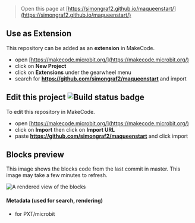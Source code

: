 
> Open this page at [https://simongraf2.github.io/maqueenstart/](https://simongraf2.github.io/maqueenstart/)

## Use as Extension

This repository can be added as an **extension** in MakeCode.

* open [https://makecode.microbit.org/](https://makecode.microbit.org/)
* click on **New Project**
* click on **Extensions** under the gearwheel menu
* search for **https://github.com/simongraf2/maqueenstart** and import

## Edit this project ![Build status badge](https://github.com/simongraf2/maqueenstart/workflows/MakeCode/badge.svg)

To edit this repository in MakeCode.

* open [https://makecode.microbit.org/](https://makecode.microbit.org/)
* click on **Import** then click on **Import URL**
* paste **https://github.com/simongraf2/maqueenstart** and click import

## Blocks preview

This image shows the blocks code from the last commit in master.
This image may take a few minutes to refresh.

![A rendered view of the blocks](https://github.com/simongraf2/maqueenstart/raw/master/.github/makecode/blocks.png)

#### Metadata (used for search, rendering)

* for PXT/microbit
<script src="https://makecode.com/gh-pages-embed.js"></script><script>makeCodeRender("{{ site.makecode.home_url }}", "{{ site.github.owner_name }}/{{ site.github.repository_name }}");</script>
